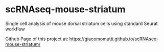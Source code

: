 # scRNAseq-mouse-striatum
Single cell analysis of mouse dorsal striatum cells using standard Seurat workflow

Github Page of this project at: https://giacomomutti.github.io/scRNAseq-mouse-striatum/
